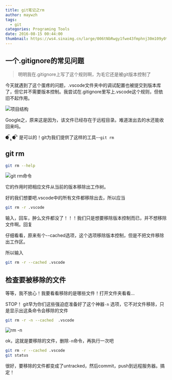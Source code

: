 ```yaml
---
title: git笔记之rm
author: maywzh
tags:
  - git
categories: Programing Tools
date: 2016-08-15 00:44:00
thumbnail: https://ws4.sinaimg.cn/large/006tNbRwgy1fwe43fmphnj30m109y0tl.jpg
---
```

## 一个.gitignore的常见问题

> 明明我在.gitignore上写了这个规则啊，为毛它还是被git版本控制了

今天就遇到了这个蛋疼的问题，.vscode文件夹中的调试配置也被提交到版本库了，但它并不需要版本控制。我尝试在.gitignore里写上.vscode这个规则，但依旧不起作用。

<!--more-->

![项目结构](https://ws1.sinaimg.cn/large/006tNc79gy1fvqv939viuj30h00gejst.jpg)

Google之，原来这是因为，该文件已经存在于远程目录。难道泼出去的水还能收回来吗。

⚈้̤͡ ˌ̫̮ ⚈้̤͡" 是可以的！git为我们提供了这样的工具--`git rm`



## git rm

```bash
git rm --help
```

![git rm命令](https://ws4.sinaimg.cn/large/006tNc79gy1fvqviy92m0j31f60zswlx.jpg)

它的作用时把相应文件从当前的版本移除出工作树。

好的我们想要吧.vscode中的所有文件都移除出去，所以应当

```bash
git rm -r .vscode
```

输入，回车，肿么文件都没了！！！我们只是想要移除版本控制而已，并不想移除文件啊。回复

仔细看看，原来有个--cached选项，这个选项移除版本控制，但是不把文件移除出工作区。

所以输入

```bash
git rm -r --cached .vscode
```



## 检查要被移除的文件

等等，我不放心！我要看看移除的是哪些文件！打开文件夹看看...

STOP！ git早为你们这些强迫症准备好了这个神器`-n` 选项，它不对文件移除，只是显示出这条命令会移除的文件

```bash
git rm -r -n --cached  .vscode
```

![rm -n](https://ws1.sinaimg.cn/large/006tNc79gy1fvqw26n6e5j30bo01qmx8.jpg)

ok，这就是要移除的文件，删除`-n`命令，再执行一次吧

```bash
git rm -r --cached .vscode
git status
```

很好，要移除的文件都变成了untracked，然后commit，push到远程服务器。搞定！